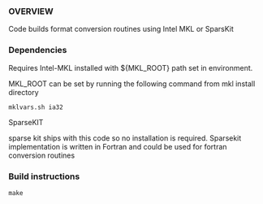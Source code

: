 ### OVERVIEW

Code builds format conversion routines using Intel MKL or SparsKit


### Dependencies

Requires Intel-MKL installed with ${MKL_ROOT} path set in environment.

MKL_ROOT can be set by running the following command from mkl install directory

```
mklvars.sh ia32
```


SparseKIT

sparse kit ships with this code so no installation is required. Sparsekit implementation
is written in Fortran and could be used for fortran conversion routines

### Build instructions

```
make

```
